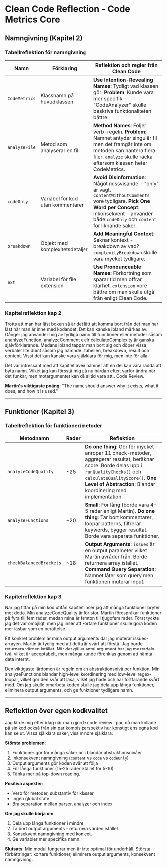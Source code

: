 # Clean Code Reflection - Code Metrics Core

## Namngivning (Kapitel 2)

### Tabellreflektion för namngivning

| Namn | Förklaring | Reflektion och regler från Clean Code |
|------|------------|----------------------------------------|
| `CodeMetrics` | Klassnamn på huvudklassen | **Use Intention-Revealing Names**: Tydligt vad klassen gör. **Problem**: Kunde vara mer specifik - "CodeAnalyzer" skulle beskriva funktionaliteten bättre. |
| `analyzeFile` | Metod som analyserar en fil | **Method Names**: Följer verb-regeln. **Problem**: Namnet antyder singulär fil men det framgår inte om metoden kan hantera flera filer. `analyze` skulle räcka eftersom klassen heter CodeMetrics. |
| `codeOnly` | Variabel för kod utan kommentarer | **Avoid Disinformation**: Något missvisande - "only" är vagt. `contentWithoutComments` vore tydligare. **Pick One Word per Concept**: Inkonsekvent - använder både `codeOnly` och `content` för liknande saker. |
| `breakdown` | Objekt med komplexitetsdetaljer | **Add Meaningful Context**: Saknar kontext - breakdown av vad? `complexityBreakdown` skulle vara mycket tydligare. |
| `ext` | Variabel för file extension | **Use Pronounceable Names**: Förkortning som sparar tid men offrar klarhet. `extension` vore bättre om man skulle utgå från enligt Clean Code. |

### Kapitelreflektion kap 2
Trotts att man har läst boken så är det lätt att komma bort från det man har läst när man är inne med kodandet. Det kan kanske ibland märkas av. Gånger jag använder mig av tydliga namn till functioner eller metoder såsom ananlyzeFunction, analyzeComment elelr calculateComplexity är ganska självförklarande. Medans ibland tappar man bort sig och döper vissa verbaler lite dumt såsom jag nämnde i tabellen, breakdown, result och content. Visst det kan kanske vara självklara för mig, men inte för alla.

Det var intressant med att kapitlet även nämner att en del kan vara rädda att byta namn. Vilket jag kan försstå mig på nu härdan efter, varför ändra när det funkar, men motargumentet kan då alltid vara att.. Code Review.

**Martin's viktigaste poäng**: "The name should answer why it exists, what it does, and how it is used."

---

## Funktioner (Kapitel 3)

### Tabellreflektion för funktioner/metoder

| Metodnamn | Rader | Reflektion |
|-----------|-------|------------|
| `analyzeCodeQuality` | ~25 | **Do one thing**: Gör för mycket - anropar 11 check-metoder, aggregerar resultat, beräknar score. Borde delas upp i `runQualityChecks()` och `calculateQualityScore()`. **One Level of Abstraction**: Blandar koordinering med implementation. |
| `analyzeFunctions` | ~20 | **Small**: För lång (borde vara 4-5 rader enligt Martin). **Do one thing**: Tar bort kommentarer, loopar patterns, filtrerar keywords, bygger resultat. Borde vara separata funktioner. |
| `checkBalancedBrackets` | ~18 | **Output Arguments**: `issues` är en output parameter vilket Martin avråder från. Borde returnera array istället. **Command Query Separation**: Namnet låter som query men funktionen muterar input. |

### Kapitelreflektion kap 3
När jag tittar på min kod utifån kapitlet inser jag att många funktioner bryter mot detta. Min analyzeCodeQuality är för stor. Martin förespråkar funktioner på fyra till fem rader, medan mina är femton till tjugofem rader. Först tyckte jag det var omöjligt, men jag inser att kortare funktioner skulle göra koden mer läsbar som en berättelse.

Ett konkret problem är mina output arguments där jag muterar issues-arrayen. Martin är tydlig med att detta är svårt att förstå. Jag borde returnera värden istället. När det gäller antal argument har jag mestadels två, vilket är acceptabelt, men många kunde förenklas genom att hämta data internt.

Den viktigaste lärdomen är regeln om en abstraktionsnivå per funktion. Min analyzeFunctions blandar high-level koordinering med low-level regex-loopar, vilket gör den svår att läsa, vilket jag hade och har fortfarande svårt med. Om jag skulle omarbeta koden skulle jag dela upp långa funktioner, eliminera output arguments, och ge funktioner tydligare namn.

---

## Reflektion över egen kodkvalitet
Jag lärde mig efter idag när man gjorde code review i par, då man kollade på sin kod också från sin par kompis perspektiv hur konstigt ens egna kod kan se ut. Vissa själklara saker, visa mindre själklara.

**Största problemen**:
1. Funktioner gör för många saker och blandar abstraktionsnivåer
2. Inkonsekvent namngivning (`content` vs `code` vs `codeOnly`)
3. Output arguments gör koden svår att följa
4. För långa funktioner (15-25 rader istället för 5-10)
5. Tänka mer på top-down reading.

**Positiva aspekter**:
- Verb för metoder, substantiv för klasser
- Ingen global state
- Bra separation mellan parser, analyzer och index

**Om jag skulle börja om**:
1. Dela upp långa funktioner i mindre.
2. Ta bort output arguments - returnera värden istället.
3. Konsekvent namngivning med kontext.
4. Ge variabler mer specifika namn.

**Slutsats**: Min modul fungerar men är inte optimal för underhåll. Största förbättringar: kortare funktioner, eliminera output arguments, konsekvent namngivning.
